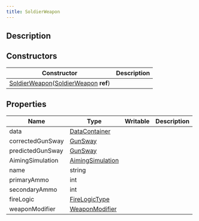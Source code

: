 ```yaml
---
title: SoldierWeapon
---
```

## Description

## Constructors

| Constructor                                                                                                      | Description |
| ---------------------------------------------------------------------------------------------------------------- | ----------- |
| [SoldierWeapon](/vext/ref/client/class/soldierweapon)([SoldierWeapon](/vext/ref/client/class/soldierweapon) **ref**) |             |

## Properties

| Name             | Type                                                      | Writable | Description |
| ---------------- | --------------------------------------------------------- | -------- | ----------- |
| data             | [DataContainer](/vext/ref/shared/class/datacontainer)       |          |             |
| correctedGunSway | [GunSway](/vext/ref/shared/class/gunsway)                   |          |             |
| predictedGunSway | [GunSway](/vext/ref/shared/class/gunsway)                   |          |             |
| AimingSimulation | [AimingSimulation](/vext/ref/client/class/aimingsimulation) |          |             |
| name             | string                                                    |          |             |
| primaryAmmo      | int                                                       |          |             |
| secondaryAmmo    | int                                                       |          |             |
| fireLogic        | [FireLogicType](/vext/ref/fb/firelogictype)        |          |             |
| weaponModifier   | [WeaponModifier](/vext/ref/fb/weaponmodifier)      |          |             |
